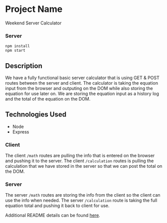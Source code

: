 # Project Name

Weekend Server Calculator

### Server

```
npm install
npm start
```

## Description

We have a fully functional basic server calculator that is using GET & POST routes between the server and client. The calculator is taking the equation input from the browser and outputing on the DOM while also storing the equation for use later on. We are storing the equation input as a history log and the total of the equation on the DOM.

Technologies Used
-----------------
* Node
* Express

### Client

The client `/math` routes are pulling the info that is entered on the browser and pushing it to the server. The client `/calculation` routes is pulling the calculation that we have stored in the server so that we can post the total on the DOM.

### Server

The server `/math` routes are storing the info from the client so the client can use the info when needed. The server `/calculation` route is taking the full equation total and pushing it back to client for use.


Additional README details can be found [here](https://github.com/PrimeAcademy/readme-template/blob/master/README.md).
